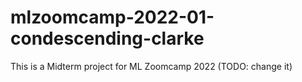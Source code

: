 # mlzoomcamp-2022-01-condescending-clarke
This is a Midterm project for ML Zoomcamp 2022 (TODO: change it)
